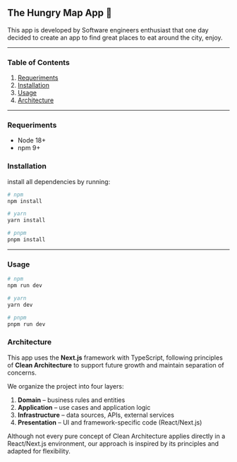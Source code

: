 ## The Hungry Map App 🦐

This app is developed by Software engineers enthusiast that one day decided to create an app to find great places to eat around the city, enjoy.

---

### Table of Contents

1. [Requeriments](#requeriments)
2. [Installation](#installation)
3. [Usage](#usage)
4. [Architecture](#architecture)

---

### Requeriments

- Node 18+
- npm 9+

### Installation

install all dependencies by running:

```bash
# npm
npm install

# yarn
yarn install

# pnpm
pnpm install

```

---

### Usage

```bash
# npm
npm run dev

# yarn
yarn dev

# pnpm
pnpm run dev
```

### Architecture

This app uses the **Next.js** framework with TypeScript, following principles of **Clean Architecture** to support future growth and maintain separation of concerns.

We organize the project into four layers:

1. **Domain** – business rules and entities
2. **Application** – use cases and application logic
3. **Infrastructure** – data sources, APIs, external services
4. **Presentation** – UI and framework-specific code (React/Next.js)

Although not every pure concept of Clean Architecture applies directly in a React/Next.js environment, our approach is inspired by its principles and adapted for flexibility.
